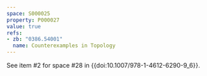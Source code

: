 ```yaml
---
space: S000025
property: P000027
value: true
refs:
- zb: "0386.54001"
  name: Counterexamples in Topology
---
```


See item #2 for space #28 in {{doi:10.1007/978-1-4612-6290-9_6}}.
